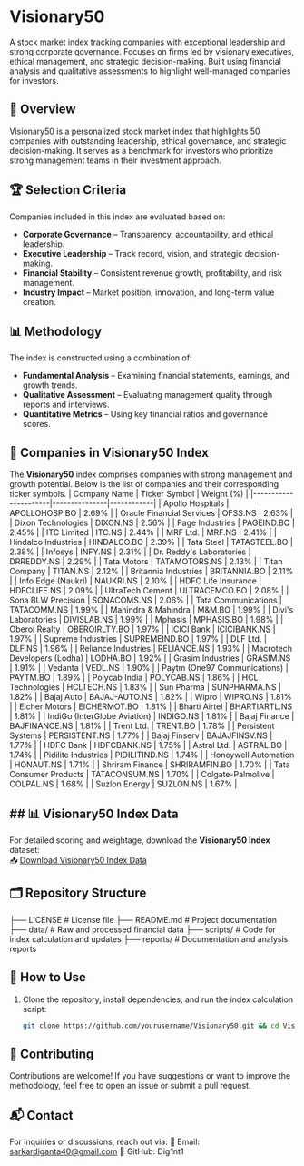 # Visionary50
A stock market index tracking companies with exceptional leadership and strong corporate governance. Focuses on firms led by visionary executives, ethical management, and strategic decision-making. Built using financial analysis and qualitative assessments to highlight well-managed companies for investors.
## 📌 Overview  
Visionary50 is a personalized stock market index that highlights 50 companies with outstanding leadership, ethical governance, and strategic decision-making. It serves as a benchmark for investors who prioritize strong management teams in their investment approach.

## 🏆 Selection Criteria  
Companies included in this index are evaluated based on:  
- **Corporate Governance** – Transparency, accountability, and ethical leadership.  
- **Executive Leadership** – Track record, vision, and strategic decision-making.  
- **Financial Stability** – Consistent revenue growth, profitability, and risk management.  
- **Industry Impact** – Market position, innovation, and long-term value creation.  

## 📊 Methodology  
The index is constructed using a combination of:  
- **Fundamental Analysis** – Examining financial statements, earnings, and growth trends.  
- **Qualitative Assessment** – Evaluating management quality through reports and interviews.  
- **Quantitative Metrics** – Using key financial ratios and governance scores.

## 📌 Companies in Visionary50 Index
The **Visionary50** index comprises companies with strong management and growth potential. Below is the list of companies and their corresponding ticker symbols.
| Company Name         | Ticker Symbol  | Weight (%) |
|----------------------|---------------|------------|
| Apollo Hospitals    | APOLLOHOSP.BO  | 2.69%      |
| Oracle Financial Services | OFSS.NS  | 2.63%      |
| Dixon Technologies  | DIXON.NS       | 2.56%      |
| Page Industries     | PAGEIND.BO     | 2.45%      |
| ITC Limited        | ITC.NS         | 2.44%      |
| MRF Ltd.           | MRF.NS         | 2.41%      |
| Hindalco Industries | HINDALCO.BO    | 2.39%      |
| Tata Steel         | TATASTEEL.BO    | 2.38%      |
| Infosys           | INFY.NS         | 2.31%      |
| Dr. Reddy's Laboratories | DRREDDY.NS | 2.29%      |
| Tata Motors       | TATAMOTORS.NS   | 2.13%      |
| Titan Company     | TITAN.NS        | 2.12%      |
| Britannia Industries | BRITANNIA.BO  | 2.11%      |
| Info Edge (Naukri) | NAUKRI.NS      | 2.10%      |
| HDFC Life Insurance | HDFCLIFE.NS   | 2.09%      |
| UltraTech Cement  | ULTRACEMCO.BO    | 2.08%      |
| Sona BLW Precision | SONACOMS.NS    | 2.06%      |
| Tata Communications | TATACOMM.NS   | 1.99%      |
| Mahindra & Mahindra | M&M.BO        | 1.99%      |
| Divi's Laboratories | DIVISLAB.NS   | 1.99%      |
| Mphasis           | MPHASIS.BO      | 1.98%      |
| Oberoi Realty     | OBEROIRLTY.BO   | 1.97%      |
| ICICI Bank        | ICICIBANK.NS    | 1.97%      |
| Supreme Industries | SUPREMEIND.BO  | 1.97%      |
| DLF Ltd.          | DLF.NS         | 1.96%      |
| Reliance Industries | RELIANCE.NS   | 1.93%      |
| Macrotech Developers (Lodha) | LODHA.BO | 1.92%  |
| Grasim Industries | GRASIM.NS       | 1.91%      |
| Vedanta           | VEDL.NS        | 1.90%      |
| Paytm (One97 Communications) | PAYTM.BO | 1.89% |
| Polycab India     | POLYCAB.NS      | 1.86%      |
| HCL Technologies  | HCLTECH.NS      | 1.83%      |
| Sun Pharma       | SUNPHARMA.NS    | 1.82%      |
| Bajaj Auto       | BAJAJ-AUTO.NS   | 1.82%      |
| Wipro            | WIPRO.NS        | 1.81%      |
| Eicher Motors    | EICHERMOT.BO    | 1.81%      |
| Bharti Airtel    | BHARTIARTL.NS   | 1.81%      |
| IndiGo (InterGlobe Aviation) | INDIGO.NS | 1.81% |
| Bajaj Finance    | BAJFINANCE.NS   | 1.81%      |
| Trent Ltd.       | TRENT.BO        | 1.78%      |
| Persistent Systems | PERSISTENT.NS  | 1.77%      |
| Bajaj Finserv    | BAJAJFINSV.NS   | 1.77%      |
| HDFC Bank        | HDFCBANK.NS     | 1.75%      |
| Astral Ltd.      | ASTRAL.BO       | 1.74%      |
| Pidilite Industries | PIDILITIND.NS | 1.74%      |
| Honeywell Automation | HONAUT.NS    | 1.71%      |
| Shriram Finance  | SHRIRAMFIN.BO   | 1.70%      |
| Tata Consumer Products | TATACONSUM.NS | 1.70% |
| Colgate-Palmolive | COLPAL.NS      | 1.68%      |
| Suzlon Energy    | SUZLON.NS       | 1.67%      |

## ## 📊 Visionary50 Index Data  

For detailed scoring and weightage, download the **Visionary50 Index** dataset:  
📥 [Download Visionary50 Index Data](Visionary50.xlsx)

## 🗂️ Repository Structure  
├── LICENSE # License file
├── README.md # Project documentation
├── data/ # Raw and processed financial data
├── scripts/ # Code for index calculation and updates
├── reports/ # Documentation and analysis reports


## 🚀 How to Use  
1. Clone the repository, install dependencies, and run the index calculation script:  
   ```bash
   git clone https://github.com/yourusername/Visionary50.git && cd Visionary50 && pip install -r requirements.txt && python scripts/calculate_index.py

## 📢 Contributing
  Contributions are welcome! If you have suggestions or want to improve the methodology, feel free to open an issue or submit a pull request.

## 📬 Contact
For inquiries or discussions, reach out via:
📧 Email: sarkardiganta40@gmail.com
🔗 GitHub: Dig1nt1
